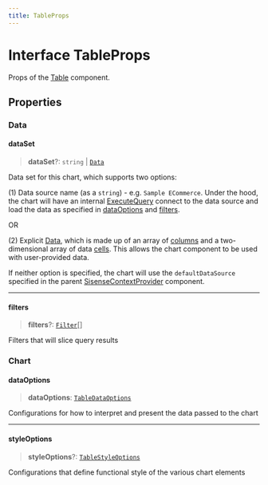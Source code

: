 ```yaml
---
title: TableProps
---
```


# Interface TableProps

Props of the [Table](../functions/function.Table.md) component.

## Properties

### Data

#### dataSet

> **dataSet**?: `string` \| [`Data`](../../sdk-data/interfaces/interface.Data.md)

Data set for this chart, which supports two options:

(1) Data source name (as a `string`) - e.g. `Sample ECommerce`. Under the hood,
the chart will have an internal [ExecuteQuery](../functions/function.ExecuteQuery.md) connect to the data source
and load the data as specified in [dataOptions](interface.TableProps.md#dataoptions) and [filters](interface.TableProps.md#filters).

OR

(2) Explicit [Data](../../sdk-data/interfaces/interface.Data.md), which is made up of
an array of [columns](../../sdk-data/interfaces/interface.Column.md)
and a two-dimensional array of data [cells](../../sdk-data/interfaces/interface.Cell.md).
This allows the chart component to be used
with user-provided data.

If neither option is specified,
the chart will use the `defaultDataSource` specified in the parent [SisenseContextProvider](../functions/function.SisenseContextProvider.md) component.

***

#### filters

> **filters**?: [`Filter`](../../sdk-data/interfaces/interface.Filter.md)[]

Filters that will slice query results

### Chart

#### dataOptions

> **dataOptions**: [`TableDataOptions`](../type-aliases/type-alias.TableDataOptions.md)

Configurations for how to interpret and present the data passed to the chart

***

#### styleOptions

> **styleOptions**?: [`TableStyleOptions`](interface.TableStyleOptions.md)

Configurations that define functional style of the various chart elements
